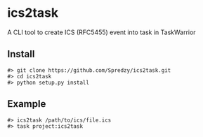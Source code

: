 # ics2task

A CLI tool to create ICS (RFC5455) event into task in TaskWarrior

## Install

    #> git clone https://github.com/Spredzy/ics2task.git
    #> cd ics2task
    #> python setup.py install

## Example

    #> ics2task /path/to/ics/file.ics
    #> task project:ics2task
